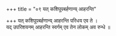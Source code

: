 +++
title = "०९ यत् कशिपूपबर्हणान्य् आहरन्ति"

+++
यत् कशिपूपबर्हणान्य् आहरन्ति परिधय एव ते ।  
यद् उपरिशयनम् आहरन्ति स्वर्गम् एव तेन लोकम् अव रुन्धे ॥